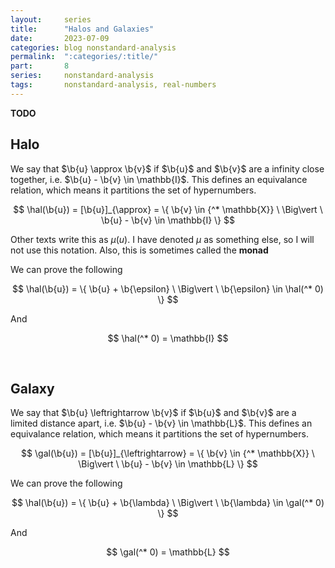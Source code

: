 ```yaml
---
layout:     series
title:      "Halos and Galaxies"
date:       2023-07-09
categories: blog nonstandard-analysis
permalink:  ":categories/:title/"
part:       8
series:     nonstandard-analysis
tags:       nonstandard-analysis, real-numbers
---
```


**TODO**

## Halo

We say that $\b{u} \approx \b{v}$ if $\b{u}$ and $\b{v}$ are a infinity close together, i.e. $\b{u} - \b{v} \in \mathbb{I}$. This defines an equivalance relation, which means it partitions the set of hypernumbers.

$$
\hal(\b{u}) = [\b{u}]_{\approx} = \{ \b{v} \in {^* \mathbb{X}} \ \Big\vert \ \b{u} - \b{v} \in \mathbb{I} \}
$$

Other texts write this as $\mu(u)$. I have denoted $\mu$ as something else, so I will not use this notation. Also, this is sometimes called the **monad** 

We can prove the following

$$
\hal(\b{u}) = \{ \b{u} + \b{\epsilon} \ \Big\vert \ \b{\epsilon} \in \hal(^* 0) \}
$$

And

$$
\hal(^* 0) = \mathbb{I}
$$

<br>

## Galaxy

We say that $\b{u} \leftrightarrow \b{v}$ if $\b{u}$ and $\b{v}$ are a limited distance apart, i.e. $\b{u} - \b{v} \in \mathbb{L}$. This defines an equivalance relation, which means it partitions the set of hypernumbers.

$$
\gal(\b{u}) = [\b{u}]_{\leftrightarrow} = \{ \b{v} \in {^* \mathbb{X}} \ \Big\vert \ \b{u} - \b{v} \in \mathbb{L} \}
$$

We can prove the following

$$
\hal(\b{u}) = \{ \b{u} + \b{\lambda} \ \Big\vert \ \b{\lambda} \in \gal(^* 0) \}
$$

And

$$
\gal(^* 0) = \mathbb{L}
$$